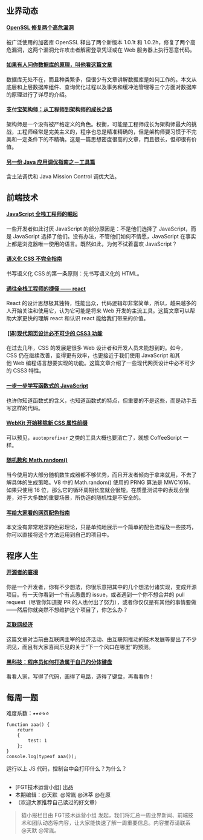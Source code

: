 ## 业界动态

#### [OpenSSL 修复两个高危漏洞](http://www.solidot.org/story?sid=48090)

被广泛使用的加密库 OpenSSL 释出了两个新版本 1.0.1t 和 1.0.2h，修复了两个高危漏洞，这两个漏洞允许攻击者解密登录凭证或在 Web 服务器上执行恶意代码。

#### [如果有人问你数据库的原理，叫他看这篇文章](http://blog.jobbole.com/100349/)

数据库无处不在，而且种类繁多，但很少有文章讲解数据库是如何工作的。本文从底层和上层数据库组件、查询优化过程以及事务和缓冲池管理等三个方面对数据库的原理进行了详尽的介绍。

#### [支付宝架构师：从工程师到架构师的成长之路](http://www.scalerstalk.com/838-architect)

架构师是一个没有被严格定义的角色。权衡，可能是工程师成长为架构师最大的挑战，工程师经常是完美主义的，程序也总是精准精确的，但是架构师要习惯于不完美和一定条件下的不精确。这是一篇思想密度很高的文章，而且很长，但却很有价值。

#### [另一份 Java 应用调优指南之－工具篇](http://calvin1978.blogcn.com/articles/perf-tunning-2.html)

含土法调优和 Java Mission Control 调优大法。

## 前端技术

#### [JavaScript 全栈工程师的崛起](http://thefullstack.xyz/full-stack-javascript-developer/)

一些开发者如此讨厌 JavaScript 的部分原因是：不是他们选择了 JavaScript，而是 JavaScript 选择了他们。没有办法，不管他们如何不情愿，JavaScript 在事实上都是浏览器唯一使用的语言。既然如此，为何不试着喜欢 JavaScript？

#### [语义化 CSS 不完全指南](http://alistapart.com/article/meaningful-css-style-like-you-mean-it)

书写语义化 CSS 的第一条原则：先书写语义化的 HTML。

#### [通往全栈工程师的捷径 —— react](http://www.tuicool.com/articles/Ib2uu2Z)

React 的设计思想极其独特，性能出众，代码逻辑却非常简单，所以，越来越多的人开始关注和使用它，认为它可能是将来 Web 开发的主流工具。这篇文章可以帮助大家更快的理解 react 和认识 react 能给我们带来的价值。

####  [[译]现代网页设计必不可少的 CSS3 功能](http://www.w3cplus.com/css3/css3-features-essential-modern-web-design.html)

在过去几年，CSS 的发展是很多 Web 设计者和开发人员未能想到的。如今，CSS 仍在继续改善，变得更有效率，也更接近于我们使用 JavaScript 和其他 Web 编程语言想要实现的功能。这篇文章介绍了一些现代网页设计中必不可少的 CSS3 特性。

#### [一步一步学写函数式的 JavaScript](https://glebbahmutov.com/blog/getting-good-at-fp/)

也许你知道函数式的含义，也知道函数式的特点，但重要的不是这些，而是动手去写这样的代码。

#### [WebKit 开始移除新 CSS 属性前缀](https://webkit.org/blog/6131/updating-our-prefixing-policy/)

可以预见，`auotoprefixer` 之类的工具大概也要消亡了，就想 CoffeeScript 一样。

#### [随机数和 Math.random()](http://pinggod.com/2016/Math-random/)

当今使用的大部分随机数生成器都不够优秀，而且开发者倾向于拿来就用，不去了解具体的生成策略。V8 中的 Math.random() 使用的 PRNG 算法是 MWC1616，如果只使用 16 位，那么它的循环周期长度就会很短。在质量测试中的表现会很差，对于大多数的重要场景，所伪造的随机性是不安全的。

#### [写给大家看的网页配色指南](https://www.smashingmagazine.com/2016/04/web-developer-guide-color/)

本文没有非常艰深的色彩理论，只是单纯地展示一个简单的配色流程及一些技巧，你可以直接将这个方法运用到自己的项目中。

## 程序人生

#### [开源者的窘境](https://publicobject.com/2016/05/03/the-open-source-maintainers-dilemma/)

你是一个开发者，你有不少想法，你很乐意把其中的几个想法付诸实现，变成开源项目。有一天你看到一个有点愚蠢的 issue，或者遇到一个你不想合并的 pull request（尽管你知道提 PR 的人也付出了努力），或者你仅仅是有其他的事情要做——然后你就突然不想维护这个项目了，你怎么办？

#### [互联网经济](https://medium.com/@cdixon/the-internet-economy-fc43f3eff58a#.8j25xjqhi)

这篇文章对当前由互联网主宰的经济活动、由互联网推动的技术发展等提出了不少洞见，而且有大家喜闻乐见的关于“下一个风口在哪里”的预测。

#### [黑科技：程序员如何打造属于自己的分体键盘](http://bugly.qq.com/bbs/forum.php?mod=viewthread&tid=896)

看看人家，写得了代码，画得了电路，造得了键盘，再看看你！

## 每周一题

难度系数：⭑⭑⭐︎⭐︎⭐︎

```
function aaa() {
    return
    {
        test: 1
    };
}
console.log(typeof aaa());

```

运行以上 JS 代码，控制台中会打印什么？为什么？

## 

- [FGT技术运营小组] 出品
- 本期编辑：@天默  @常胤 @沐莘 @在原
- （欢迎大家推荐自己读过的好文章）

> 猿小报栏目由 FGT技术运营小组 发起，我们将汇总一周业界新闻、前端技术和团队动态等内容，让大家能快速了解一周重要信息。内容推荐请联系 @天默 @常胤。

